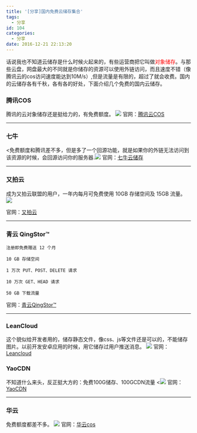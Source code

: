 ```yaml
---
title: '[分享]国内免费云储存集合'
tags:
  - 分享
id: 104
categories:
  - 分享
date: 2016-12-21 22:13:20
---
```


话说我也不知道云储存是什么时候火起来的，有些运营商把它叫做<span style="color: #ff0000;">对象储存</span>。与那些云盘，网盘最大的不同就是你储存的资源可以使用外链访问，而且速度不错（像腾讯云的cos访问速度能达到10M/s）,但是流量是有限的，超过了就会收费。国内的云储存各有千秋，各有各的好处，下面介绍几个免费的国内云储存。

### 腾讯COS

腾讯的云对象储存还是挺给力的，有免费额度。
![](http://oic1wftgk.bkt.clouddn.com/wp-content/uploads/cos.png)
官网：[腾讯云COS](https://www.qcloud.com/product/cos)

* * *

### 七牛

<免费额度和腾讯差不多，但是多了一个回源功能，就是如果你的外链无法访问到该资源的时候，会回源访问你的服务器.![](http://oic1wftgk.bkt.clouddn.com/wp-content/uploads/qiniuyunchucun.png)
官网：[七牛云储存](http://www.qiniu.com/) 

* * *

### 又拍云

成为又拍云联盟的用户，一年内每月可免费使用 10GB 存储空间及 15GB 流量。
![](http://oic1wftgk.bkt.clouddn.com/wp-content/uploads/youpaiyun-1.png)

官网：[又拍云](https://www.upyun.com)

* * *

### 青云 QingStor™

	注册即免费赠送 12 个月		10 GB 存储空间		1 万次 PUT、POST、DELETE 请求		10 万次 GET、HEAD 请求		50 GB 下载流量
官网：[青云QingStor™](https://www.qingcloud.com/)

* * *

### LeanCloud

这个貌似给开发者用的，储存静态文件，像css、js等文件还是可以的，不能储存图片。以前开发安卓应用的时候，用它储存过用户推送消息。
![](http://oic1wftgk.bkt.clouddn.com/wp-content/uploads/leancloud.png)
官网：[Leancloud](http://leancloud.cn)


### YaoCDN

不知道什么来头，反正挺大方的：免费100G储存、100GCDN流量
<![](http://oic1wftgk.bkt.clouddn.com/wp-content/uploads/yaocdn.png)
官网：[YaoCDN](http://www.yaocdn.com/)

* * *



### 华云


免费额度都差不多。
![](http://oic1wftgk.bkt.clouddn.com/wp-content/uploads/huayun.png)
官网：[华云cos](https://www.chinac.com/Product/newCos.html)